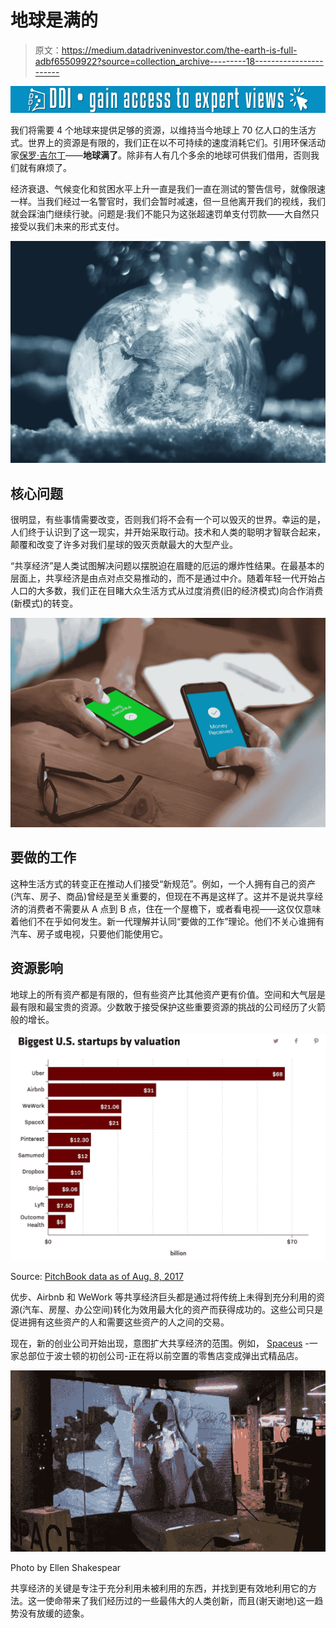 # 地球是满的

> 原文：<https://medium.datadriveninvestor.com/the-earth-is-full-adbf65509922?source=collection_archive---------18----------------------->

[![](img/9dfe130a6d9a76396cabd15182d0e204.png)](http://www.track.datadriveninvestor.com/1B9E)

我们将需要 4 个地球来提供足够的资源，以维持当今地球上 70 亿人口的生活方式。世界上的资源是有限的，我们正在以不可持续的速度消耗它们。引用环保活动家[保罗·吉尔丁](https://www.ted.com/talks/paul_gilding_the_earth_is_full?language=en)——**地球满了**。除非有人有几个多余的地球可供我们借用，否则我们就有麻烦了。

经济衰退、气候变化和贫困水平上升一直是我们一直在测试的警告信号，就像限速一样。当我们经过一名警官时，我们会暂时减速，但一旦他离开我们的视线，我们就会踩油门继续行驶。问题是:我们不能只为这张超速罚单支付罚款——大自然只接受以我们未来的形式支付。

![](img/f02666e7bdd5f89ca442ac8e5e62d036.png)

## 核心问题

很明显，有些事情需要改变，否则我们将不会有一个可以毁灭的世界。幸运的是，人们终于认识到了这一现实，并开始采取行动。技术和人类的聪明才智联合起来，颠覆和改变了许多对我们星球的毁灭贡献最大的大型产业。

“共享经济”是人类试图解决问题以摆脱迫在眉睫的厄运的爆炸性结果。在最基本的层面上，共享经济是由点对点交易推动的，而不是通过中介。随着年轻一代开始占人口的大多数，我们正在目睹大众生活方式从过度消费(旧的经济模式)向合作消费(新模式)的转变。

![](img/d202b6b5dc1a1d88c3cd15cecc06b712.png)

## 要做的工作

这种生活方式的转变正在推动人们接受“新规范”。例如，一个人拥有自己的资产(汽车、房子、商品)曾经是至关重要的，但现在不再是这样了。这并不是说共享经济的消费者不需要从 A 点到 B 点，住在一个屋檐下，或者看电视——这仅仅意味着他们不在乎如何发生。新一代理解并认同“要做的工作”理论。他们不关心谁拥有汽车、房子或电视，只要他们能使用它。

## 资源影响

地球上的所有资产都是有限的，但有些资产比其他资产更有价值。空间和大气层是最有限和最宝贵的资源。少数敢于接受保护这些重要资源的挑战的公司经历了火箭般的增长。

![](img/f25c38fec44256ffa9eddc1ef6ea72fa.png)

Source: [PitchBook data as of Aug. 8, 2017](https://pitchbook.com/)

优步、Airbnb 和 WeWork 等共享经济巨头都是通过将传统上未得到充分利用的资源(汽车、房屋、办公空间)转化为效用最大化的资产而获得成功的。这些公司只是促进拥有这些资产的人和需要这些资产的人之间的交易。

现在，新的创业公司开始出现，意图扩大共享经济的范围。例如， [Spaceus](https://spaceus.co/Information) -一家总部位于波士顿的初创公司-正在将以前空置的零售店变成弹出式精品店。

![](img/d4e28d960cf448dca0aa6aac2f271578.png)

Photo by Ellen Shakespear

共享经济的关键是专注于充分利用未被利用的东西，并找到更有效地利用它的方法。这一使命带来了我们经历过的一些最伟大的人类创新，而且(谢天谢地)这一趋势没有放缓的迹象。